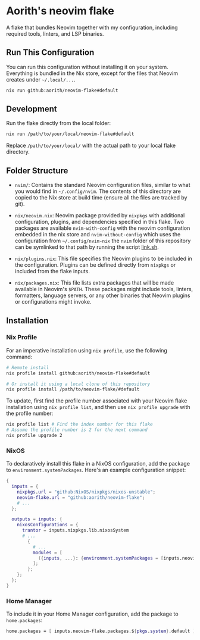 # Aorith's neovim flake

A flake that bundles Neovim together with my configuration, including required tools, linters, and LSP binaries.

## Run This Configuration

You can run this configuration without installing it on your system. Everything is bundled in the Nix store, except for the files that Neovim creates under `~/.local/...`.

```sh
nix run github:aorith/neovim-flake#default
```

## Development

Run the flake directly from the local folder:

```sh
nix run /path/to/your/local/neovim-flake#default
```

Replace `/path/to/your/local/` with the actual path to your local flake directory.

## Folder Structure

- `nvim/`: Contains the standard Neovim configuration files, similar to what you would find in `~/.config/nvim`. The contents of this directory are copied to the Nix store at build time (ensure all the files are tracked by git).

- `nix/neovim.nix`: Neovim package provided by `nixpkgs` with additional configuration, plugins, and dependencies specified in this flake. Two packages are available `nvim-with-config` with the neovim configuration embedded in the nix store and `nvim-without-config` which uses the configuration from `~/.config/nvim-nix` the `nvim` folder of this repository can be symlinked to that path by running the script [link.sh](link.sh).

- `nix/plugins.nix`: This file specifies the Neovim plugins to be included in the configuration. Plugins can be defined directly from `nixpkgs` or included from the flake inputs.

- `nix/packages.nix`: This file lists extra packages that will be made available in Neovim's `$PATH`. These packages might include tools, linters, formatters, language servers, or any other binaries that Neovim plugins or configurations might invoke.

## Installation

### Nix Profile

For an imperative installation using `nix profile`, use the following command:

```sh
# Remote install
nix profile install github:aorith/neovim-flake#default

# Or install it using a local clone of this repository
nix profile install /path/to/neovim-flake/#default
```

To update, first find the profile number associated with your Neovim flake installation using `nix profile list`, and then use `nix profile upgrade` with the profile number:

```sh
nix profile list # Find the index number for this flake
# Assume the profile number is 2 for the next command
nix profile upgrade 2
```

### NixOS

To declaratively install this flake in a NixOS configuration, add the package to `environment.systemPackages`. Here's an example configuration snippet:

```nix
{
  inputs = {
    nixpkgs.url = "github:NixOS/nixpkgs/nixos-unstable";
    neovim-flake.url = "github:aorith/neovim-flake";
    # ...
  };

  outputs = inputs: {
    nixosConfigurations = {
      trantor = inputs.nixpkgs.lib.nixosSystem
      # ...
        {
          # ...
          modules = [
            ({inputs, ...}: {environment.systemPackages = [inputs.neovim-flake.packages.${system}.default];})
          ];
        };
    };
  };
}
```

### Home Manager

To include it in your Home Manager configuration, add the package to `home.packages`:

```nix
home.packages = [ inputs.neovim-flake.packages.${pkgs.system}.default ];
```
